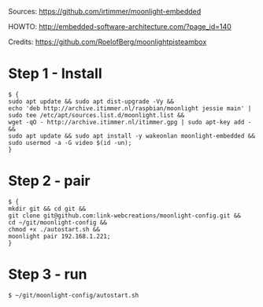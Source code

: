 Sources: https://github.com/irtimmer/moonlight-embedded

HOWTO:   http://embedded-software-architecture.com/?page_id=140

Credits: https://github.com/RoelofBerg/moonlightpisteambox

# Step 1 - Install
```shell
$ {
sudo apt update && sudo apt dist-upgrade -Vy &&
echo 'deb http://archive.itimmer.nl/raspbian/moonlight jessie main' | sudo tee /etc/apt/sources.list.d/moonlight.list &&
wget -qO - http://archive.itimmer.nl/itimmer.gpg | sudo apt-key add - &&
sudo apt update && sudo apt install -y wakeonlan moonlight-embedded &&
sudo usermod -a -G video $(id -un);
}
```

# Step 2 - pair
```shell
$ {
mkdir git && cd git &&
git clone git@github.com:link-webcreations/moonlight-config.git &&
cd ~/git/moonlight-config &&
chmod +x ./autostart.sh &&
moonlight pair 192.168.1.221;
}
```

# Step 3 - run
```shell
$ ~/git/moonlight-config/autostart.sh
```
